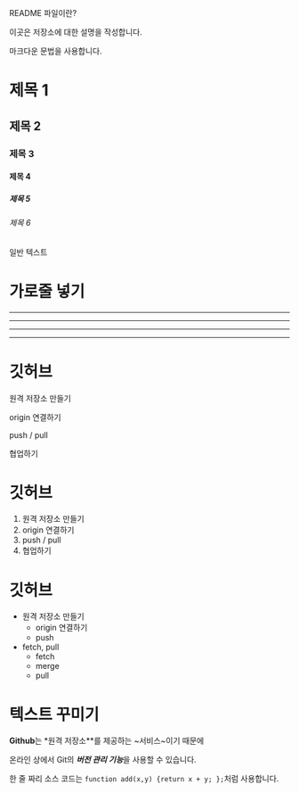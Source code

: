 README 파일이란?

이곳은 저장소에 대한 설명을 작성합니다.

마크다운 문법을 사용합니다.

# 제목 1

## 제목 2

### 제목 3

#### 제목 4

##### 제목 5

###### 제목 6

일반 텍스트

# 가로줄 넣기

---

- - - -

****

* * *

# 깃허브

원격 저장소 만들기

origin 연결하기

push / pull

협업하기

# 깃허브

1. 원격 저장소 만들기
2. origin 연결하기
3. push / pull
4. 협업하기

# 깃허브

- 원격 저장소 만들기
  - origin 연결하기
  - push
- fetch, pull
  - fetch
  - merge
  - pull
  
# 텍스트 꾸미기

**Github**는 *원격 저장소**를 제공하는 ~서비스~이기 때문에

온라인 상에서 Git의 ***버전 관리 기능***을 사용할 수 있습니다.

한 줄 짜리 소스 코드는 `function add(x,y) {return x + y; };`처럼 사용합니다.
